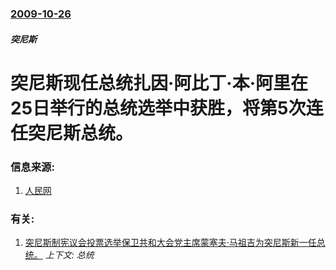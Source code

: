 ### [2009-10-26](/news/2009/10/26/index.md)

##### 突尼斯
#  突尼斯现任总统扎因·阿比丁·本·阿里在25日举行的总统选举中获胜，将第5次连任突尼斯总统。




### 信息来源:

1. [人民网](http://world.people.com.cn/GB/57507/10261892.html)

### 有关:

1. [突尼斯制宪议会投票选举保卫共和大会党主席蒙塞夫·马祖吉为突尼斯新一任总统。](/news/2011/12/12/突尼斯制宪议会投票选举保卫共和大会党主席蒙塞夫-马祖吉为突尼斯新一任总统.md) _上下文: 总统_
